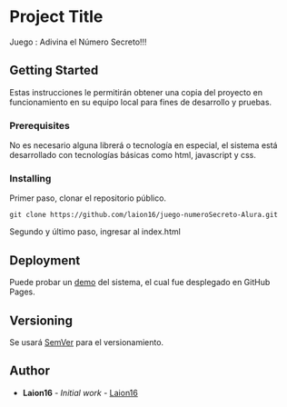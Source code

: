 # Project Title

Juego : Adivina el Número Secreto!!!

## Getting Started

Estas instrucciones le permitirán obtener una copia del proyecto en funcionamiento en su equipo local para fines de desarrollo y pruebas.

### Prerequisites

No es necesario alguna librerá o tecnología en especial, el sistema está desarrollado con tecnologías básicas como html, javascript y css. 

### Installing

Primer paso, clonar el repositorio público.

```
git clone https://github.com/laion16/juego-numeroSecreto-Alura.git
```

Segundo y último paso, ingresar al index.html

## Deployment

Puede probar un [demo](https://laion16.github.io/juego-numeroSecreto-Alura/) del sistema, el cual fue desplegado en GitHub Pages.

## Versioning

Se usará [SemVer](http://semver.org/) para el versionamiento. 

## Author

* **Laion16** - *Initial work* - [Laion16](https://github.com/laion16)